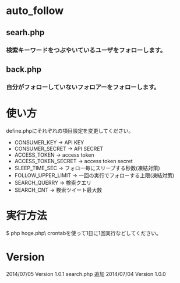 # auto_follow
## searh.php
### 検索キーワードをつぶやいているユーザをフォローします。
## back.php
### 自分がフォローしていないフォロアーをフォローします。

# 使い方

define.phpにそれぞれの項目設定を変更してください。
* CONSUMER_KEY → API KEY
* CONSUMER_SECRET → API SECRET
* ACCESS_TOKEN → access token
* ACCESS_TOKEN_SECRET → access token secret
* SLEEP_TIME_SEC → フォロー毎にスリープする秒数(凍結対策)
* FOLLOW_UPPER_LIMIT → 一回の実行でフォローする上限(凍結対策)
* SEARCH_QUERRY → 検索クエリ
* SEARCH_CNT → 検索ツイート最大数


# 実行方法
$ php hoge.php\\
crontabを使って1日に1回実行などしてください。

# Version
2014/07/05 Version 1.0.1 search.php 追加
2014/07/04 Version 1.0.0
